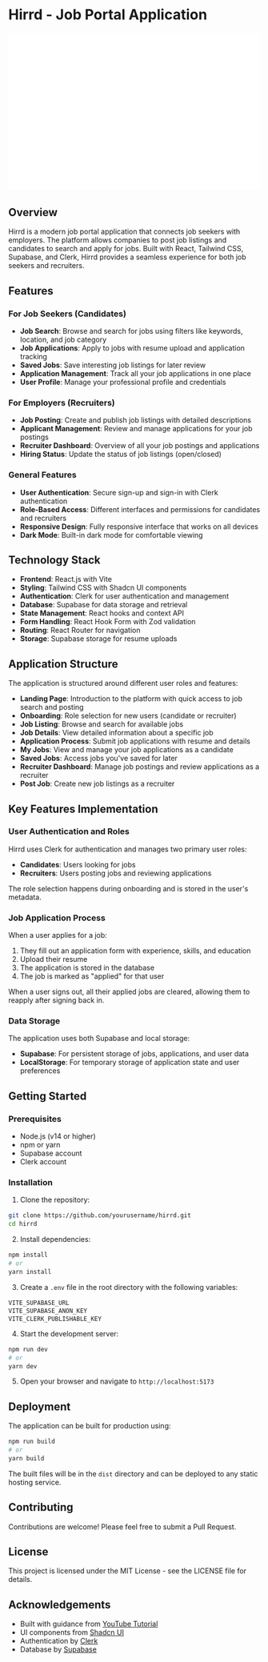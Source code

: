# Hirrd - Job Portal Application

![Hirrd Logo](Hirrd/public/logo.png)

## Overview

Hirrd is a modern job portal application that connects job seekers with employers. The platform allows companies to post job listings and candidates to search and apply for jobs. Built with React, Tailwind CSS, Supabase, and Clerk, Hirrd provides a seamless experience for both job seekers and recruiters.

## Features

### For Job Seekers (Candidates)
- **Job Search**: Browse and search for jobs using filters like keywords, location, and job category
- **Job Applications**: Apply to jobs with resume upload and application tracking
- **Saved Jobs**: Save interesting job listings for later review
- **Application Management**: Track all your job applications in one place
- **User Profile**: Manage your professional profile and credentials

### For Employers (Recruiters)
- **Job Posting**: Create and publish job listings with detailed descriptions
- **Applicant Management**: Review and manage applications for your job postings
- **Recruiter Dashboard**: Overview of all your job postings and applications
- **Hiring Status**: Update the status of job listings (open/closed)

### General Features
- **User Authentication**: Secure sign-up and sign-in with Clerk authentication
- **Role-Based Access**: Different interfaces and permissions for candidates and recruiters
- **Responsive Design**: Fully responsive interface that works on all devices
- **Dark Mode**: Built-in dark mode for comfortable viewing

## Technology Stack

- **Frontend**: React.js with Vite
- **Styling**: Tailwind CSS with Shadcn UI components
- **Authentication**: Clerk for user authentication and management
- **Database**: Supabase for data storage and retrieval
- **State Management**: React hooks and context API
- **Form Handling**: React Hook Form with Zod validation
- **Routing**: React Router for navigation
- **Storage**: Supabase storage for resume uploads

## Application Structure

The application is structured around different user roles and features:

- **Landing Page**: Introduction to the platform with quick access to job search and posting
- **Onboarding**: Role selection for new users (candidate or recruiter)
- **Job Listing**: Browse and search for available jobs
- **Job Details**: View detailed information about a specific job
- **Application Process**: Submit job applications with resume and details
- **My Jobs**: View and manage your job applications as a candidate
- **Saved Jobs**: Access jobs you've saved for later
- **Recruiter Dashboard**: Manage job postings and review applications as a recruiter
- **Post Job**: Create new job listings as a recruiter

## Key Features Implementation

### User Authentication and Roles

Hirrd uses Clerk for authentication and manages two primary user roles:
- **Candidates**: Users looking for jobs
- **Recruiters**: Users posting jobs and reviewing applications

The role selection happens during onboarding and is stored in the user's metadata.

### Job Application Process

When a user applies for a job:
1. They fill out an application form with experience, skills, and education
2. Upload their resume
3. The application is stored in the database
4. The job is marked as "applied" for that user

When a user signs out, all their applied jobs are cleared, allowing them to reapply after signing back in.

### Data Storage

The application uses both Supabase and local storage:
- **Supabase**: For persistent storage of jobs, applications, and user data
- **LocalStorage**: For temporary storage of application state and user preferences

## Getting Started

### Prerequisites

- Node.js (v14 or higher)
- npm or yarn
- Supabase account
- Clerk account

### Installation

1. Clone the repository:
```bash
git clone https://github.com/yourusername/hirrd.git
cd hirrd
```

2. Install dependencies:
```bash
npm install
# or
yarn install
```

3. Create a `.env` file in the root directory with the following variables:
```
VITE_SUPABASE_URL
VITE_SUPABASE_ANON_KEY
VITE_CLERK_PUBLISHABLE_KEY
```

4. Start the development server:
```bash
npm run dev
# or
yarn dev
```

5. Open your browser and navigate to `http://localhost:5173`

## Deployment

The application can be built for production using:
```bash
npm run build
# or
yarn build
```

The built files will be in the `dist` directory and can be deployed to any static hosting service.

## Contributing

Contributions are welcome! Please feel free to submit a Pull Request.

## License

This project is licensed under the MIT License - see the LICENSE file for details.

## Acknowledgements

- Built with guidance from [YouTube Tutorial](https://www.youtube.com/watch?v=2XF-HgauItk)
- UI components from [Shadcn UI](https://ui.shadcn.com/)
- Authentication by [Clerk](https://clerk.dev/)
- Database by [Supabase](https://supabase.io/)
